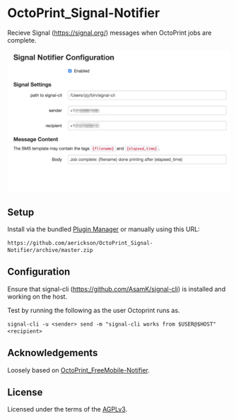 # OctoPrint_Signal-Notifier

Recieve Signal (https://signal.org/) messages when OctoPrint jobs are complete.

![Settings tab screenshot](extras/signalnotifier.png)

## Setup

Install via the bundled [Plugin Manager](https://github.com/foosel/OctoPrint/wiki/Plugin:-Plugin-Manager)
or manually using this URL:

    https://github.com/aerickson/OctoPrint_Signal-Notifier/archive/master.zip

## Configuration

Ensure that signal-cli (https://github.com/AsamK/signal-cli) is installed and working on the host.

Test by running the following as the user Octoprint runs as. 

```
signal-cli -u <sender> send -m "signal-cli works from $USER@$HOST" <recipient>
```

## Acknowledgements

Loosely based on [OctoPrint_FreeMobile-Notifier](https://github.com/Pinaute/OctoPrint_FreeMobile-Notifier).

## License

Licensed under the terms of the [AGPLv3](http://opensource.org/licenses/AGPL-3.0).
